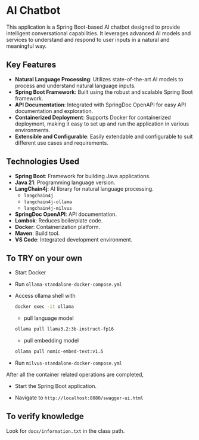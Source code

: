 # AI Chatbot

This application is a Spring Boot-based AI chatbot designed to provide intelligent conversational capabilities. It leverages advanced AI models and services to understand and respond to user inputs in a natural and meaningful way.

## Key Features

- **Natural Language Processing**: Utilizes state-of-the-art AI models to process and understand natural language inputs.
- **Spring Boot Framework**: Built using the robust and scalable Spring Boot framework.
- **API Documentation**: Integrated with SpringDoc OpenAPI for easy API documentation and exploration.
- **Containerized Deployment**: Supports Docker for containerized deployment, making it easy to set up and run the application in various environments.
- **Extensible and Configurable**: Easily extendable and configurable to suit different use cases and requirements.

## Technologies Used

- **Spring Boot**: Framework for building Java applications.
- **Java 21**: Programming language version.
- **LangChain4j**: AI library for natural language processing.
  - `langchain4j`
  - `langchain4j-ollama`
  - `langchain4j-milvus`
- **SpringDoc OpenAPI**: API documentation.
- **Lombok**: Reduces boilerplate code.
- **Docker**: Containerization platform.
- **Maven**: Build tool.
- **VS Code**: Integrated development environment.

## To TRY on your own

- Start Docker
- Run `ollama-standalone-docker-compose.yml`
- Access ollama shell with
    ```sh
    docker exec -it ollama
    ```
    - pull language model

    ```sh
    ollama pull llama3.2:3b-instruct-fp16
    ```
    - pull embedding model
    ```sh
    ollama pull nomic-embed-text:v1.5
    ```
- Run `milvus-standalone-docker-compose.yml`

After all the container related operations are completed,

- Start the Spring Boot application.

- Navigate to `http://localhost:8080/swagger-ui.html`


## To verify knowledge

Look for `docs/information.txt` in the class path.


